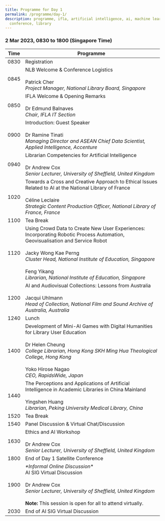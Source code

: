 ```yaml
---
title: Programme for Day 1
permalink: /programme/day-1/
description: programme, ifla, artificial intelligence, ai, machine learning, ml,
  conference, library
---
```

### **2 Mar 2023, 0830 to 1800 (Singapore Time)**

| Time | Programme |
| -------- | -------- |
| 0830     | Registration     |
| 0845     | NLB Welcome & Conference Logistics<br><br>Patrick Cher<br>*Project Manager, National Library Board, Singapore*     |
| 0850     | IFLA Welcome & Opening Remarks<br><br>Dr Edmund Balnaves<br>*Chair, IFLA IT Section*     |
| 0900     | Introduction: Guest Speaker<br><br>Dr Ramine Tinati<br>*Managing Director and ASEAN Chief Data Scientist, Applied Intelligence, Accenture*     |
| 0940     | Librarian Competencies for Artificial Intelligence<br><br>Dr Andrew Cox <br>*Senior Lecturer, University of Sheffield, United Kingdom*     |
| 1020     | Towards a Cross and Creative Approach to Ethical Issues Related to AI at the National Library of France<br><br> Céline Leclaire <br>*Strategic Content Production Officer, National Library of France, France*    |
| 1100     | Tea Break     |
| 1120     | Using Crowd Data to Create New User Experiences: Incorporating Robotic Process Automation, Geovisualisation and Service Robot<br><br>Jacky Wong Kae Perng<br>*Cluster Head, National Institute of Education, Singapore* <br><br>Feng Yikang<br>*Librarian, National Institute of Education, Singapore*   |
| 1200     | AI and Audiovisual Collections: Lessons from Australia<br><br>Jacqui Uhlmann<br>*Head of Collection, National Film and Sound Archive of Australia, Australia*     |
| 1240     | Lunch     |
| 1400     | Development of Mini-AI Games with Digital Humanities for Library User Education<br><br>Dr Helen Cheung<br>*College Librarian, Hong Kong SKH Ming Hua Theological College, Hong Kong* <br><br>Yoko Hirose Nagao<br>*CEO, RapidsWide, Japan*    |
| 1440     | The Perceptions and Applications of Artificial Intelligence in Academic Libraries in China Mainland<br><br>Yingshen Huang<br>*Librarian, Peking University Medical Library, China*     |
| 1520     | Tea Break     |
| 1540     | Panel Discussion & Virtual Chat/Discussion  |
| 1630    | Ethics and AI Workshop<br><br>Dr Andrew Cox <br>*Senior Lecturer, University of Sheffield, United Kingdom*    |
| 1800     | End of Day 1 Satellite Conference     |
| 1900     | *\*Informal Online Discussion*\*<br>AI SIG Virtual Discussion<br><br>Dr Andrew Cox<br>*Senior Lecturer, University of Sheffield, United Kingdom*<br><br>**Note:** This session is open for all to attend virtually.     |
| 2030     | End of AI SIG Virtual Discussion     |
